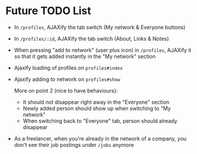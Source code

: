 # Future TODO List

- In `/profiles`, AJAXify the tab switch (My network & Everyone buttons)
- In `/profiles/:id`, AJAXify the tab switch (About, Links & Notes)
- When pressing "add to network" (user plus icon) in `/profiles`, AJAXify it so that it gets added instantly in the "My network" section

- Ajaxify loading of profiles on `profiles#index` 
- Ajaxify adding to network on `profiles#show`

  More on point 2 (nice to have behaviours):

  - It should not disappear right away in the "Everyone" section
  - Newly added person should show up when switching to "My network"
  - When switching back to "Everyone" tab, person should already disappear

- As a freelancer, when you're already in the network of a company, you don't see their job postings under `/jobs` anymore

